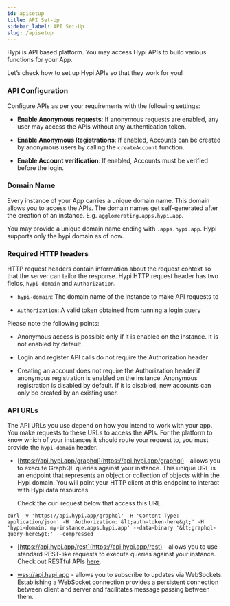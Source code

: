 ```yaml
---
id: apisetup
title: API Set-Up
sidebar_label: API Set-Up
slug: /apisetup
---
```


Hypi is API based platform. You may access Hypi APIs to build various functions for your App. 

Let’s check how to set up Hypi APIs so that they work for you!

### API Configuration

Configure APIs as per your requirements with the following settings:

+ **Enable Anonymous requests**: If anonymous requests are enabled, any user may access the APIs without any authentication token.

+ **Enable Anonymous Registrations**: If enabled, Accounts can be created by anonymous users by calling the `createAccount` function.

+ **Enable Account verification**: If enabled, Accounts must be verified before the login.

### Domain Name

Every instance of your App carries a unique domain name. This domain allows you to access the APIs. The domain names get self-generated after the creation of an instance. 
E.g. `agglomerating.apps.hypi.app`.

You may provide a unique domain name ending with `.apps.hypi.app`. Hypi supports only the hypi domain as of now.

### Required HTTP headers

HTTP request headers contain information about the request context so that the server can tailor the response. Hypi HTTP request header has two fields, `hypi-domain` and `Authorization`.

+ `hypi-domain`: The domain name of the instance to make API requests to

+ `Authorization`: A valid token obtained from running a login query

Please note the following points:

* Anonymous access is possible only if it is enabled on the instance. It is not enabled by default.

* Login and register API calls do not require the Authorization header

* Creating an account does not require the Authorization header if anonymous registration is enabled on the instance. Anonymous registration is disabled by default. If it is disabled, new accounts can only be created by an existing user.

### API URLs

The API URLs you use depend on how you intend to work with your app. You make requests to these URLs to access the APIs. For the platform to know which of your instances it should route your request to, you must provide the `hypi-domain` header.

+ [https://api.hypi.app/graphql](https://api.hypi.app/graphql) - allows you to execute GraphQL queries against your instance. This unique URL is an endpoint that represents an object or collection of objects within the Hypi domain. You will point your HTTP client at this endpoint to interact with Hypi data resources.

     Check the curl request below that access this URL.
      
```
curl -v 'https://api.hypi.app/graphql' -H 'Content-Type: application/json' -H 'Authorization: &lt;auth-token-here&gt;' -H 'hypi-domain: my-instance.apps.hypi.app' --data-binary '&lt;graphql-query-here&gt;' --compressed
```

+ [https://api.hypi.app/rest](https://api.hypi.app/rest) - allows you to use standard REST-like requests to execute queries against your instance. Check out RESTful APIs [here](rest-apis.md).

+ [wss://api.hypi.app](#) - allows you to subscribe to updates via WebSockets. Establishing a WebSocket connection provides a persistent connection between client and server and facilitates message passing between them.